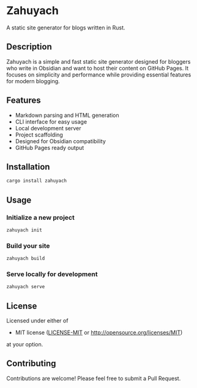 # Zahuyach

A static site generator for blogs written in Rust.

## Description

Zahuyach is a simple and fast static site generator designed for bloggers who write in Obsidian and want to host their content on GitHub Pages. It focuses on simplicity and performance while providing essential features for modern blogging.

## Features

- Markdown parsing and HTML generation
- CLI interface for easy usage
- Local development server
- Project scaffolding
- Designed for Obsidian compatibility
- GitHub Pages ready output

## Installation

```bash
cargo install zahuyach
```

## Usage

### Initialize a new project
```bash
zahuyach init
```

### Build your site
```bash
zahuyach build
```

### Serve locally for development
```bash
zahuyach serve
```

## License

Licensed under either of
 * MIT license ([LICENSE-MIT](LICENSE-MIT) or http://opensource.org/licenses/MIT)

at your option.

## Contributing

Contributions are welcome! Please feel free to submit a Pull Request.
